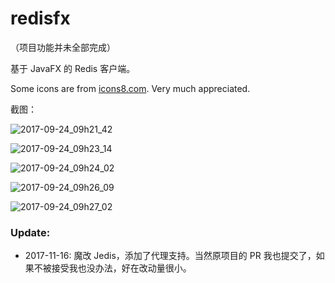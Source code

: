 # redisfx

（项目功能并未全部完成）

基于 JavaFX 的 Redis 客户端。

Some icons are from [icons8.com](https://icons8.com/). Very much appreciated.

截图：

![2017-09-24_09h21_42](https://user-images.githubusercontent.com/900606/30778493-fa0692ba-a109-11e7-8b30-6f3d54b8f399.png)

![2017-09-24_09h23_14](https://user-images.githubusercontent.com/900606/30778499-235072e4-a10a-11e7-94b6-45feb22b5d3b.png)

![2017-09-24_09h24_02](https://user-images.githubusercontent.com/900606/30778503-3f486614-a10a-11e7-92ad-67e5135e8362.png)

![2017-09-24_09h26_09](https://user-images.githubusercontent.com/900606/30778511-8b1244d4-a10a-11e7-916c-0c8c249407c3.png)

![2017-09-24_09h27_02](https://user-images.githubusercontent.com/900606/30778514-acd519fc-a10a-11e7-896d-49d58b9f1be9.png)

### Update:

* 2017-11-16: 魔改 Jedis，添加了代理支持。当然原项目的 PR 我也提交了，如果不被接受我也没办法，好在改动量很小。